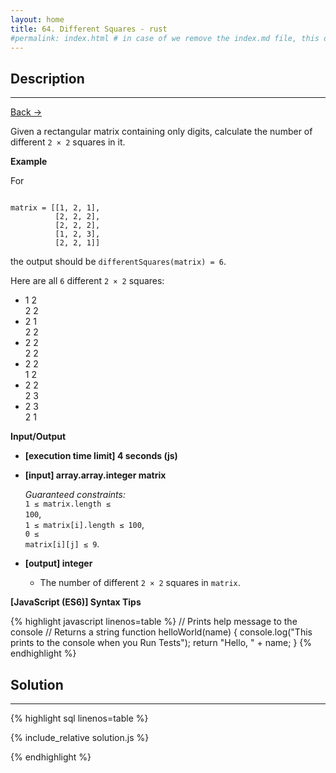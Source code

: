 ```yaml
---
layout: home
title: 64. Different Squares - rust
#permalink: index.html # in case of we remove the index.md file, this doc will be the index page
---
```


<div class="row">
<div class="columnStmt" markdown="1">

## Description

---

[Back -> ](../README.md)

Given a rectangular matrix containing only digits, calculate the number of different <code>2 × 2</code> squares in it.

**Example**

For

<code>
matrix = [[1, 2, 1],
          [2, 2, 2],
          [2, 2, 2],
          [1, 2, 3],
          [2, 2, 1]]
</code>

the output should be
<code>differentSquares(matrix) = 6</code>.

Here are all <code>6</code> different <code>2 × 2</code> squares:

- 1 2<br>
  2 2
- 2 1<br>
  2 2
- 2 2<br>
  2 2
- 2 2<br>
  1 2
- 2 2<br>
  2 3
- 2 3<br>
  2 1

**Input/Output**

- **[execution time limit] 4 seconds (js)**

- **[input] array.array.integer matrix**

  _Guaranteed constraints:_<br>
  <code>1 ≤ matrix.length ≤ 100</code>,<br>
  <code>1 ≤ matrix[i].length ≤ 100</code>,<br>
  <code>0 ≤ matrix[i][j] ≤ 9</code>.

- **[output] integer**
  - The number of different <code>2 × 2</code> squares in <code>matrix</code>.

**[JavaScript (ES6)] Syntax Tips**

{% highlight javascript linenos=table %}
// Prints help message to the console
// Returns a string
function helloWorld(name) {
console.log("This prints to the console when you Run Tests");
return "Hello, " + name;
}
{% endhighlight %}

</div>
<div class="columnSol" markdown="1">

## Solution

---

{% highlight sql linenos=table %}

{% include_relative solution.js %}

{% endhighlight %}

</div>
</div>
